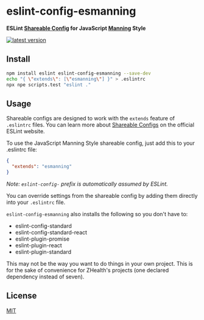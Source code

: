 # eslint-config-esmanning

**ESLint [Shareable Config](http://eslint.org/docs/developer-guide/shareable-configs) for JavaScript [Manning](https://github.com/dlmanning) Style**

[![latest version][npm-img]][npm-url]

[npm-img]: https://img.shields.io/npm/v/eslint-config-esmanning.svg?style=flat-square
[npm-url]: https://www.npmjs.com/package/eslint-config-esmanning

## Install

```bash
npm install eslint eslint-config-esmanning --save-dev
echo "{ \"extends\": [\"esmanning\"] }" > .eslintrc
npx npe scripts.test "eslint ."
```

## Usage

Shareable configs are designed to work with the `extends` feature of `.eslintrc` files.
You can learn more about
[Shareable Configs](http://eslint.org/docs/developer-guide/shareable-configs) on the
official ESLint website.

To use the JavaScript Manning Style shareable config, just add this to your .eslintrc file:

```json
{
  "extends": "esmanning"
}
```

*Note: `eslint-config-` prefix is automatically assumed by ESLint.*

You can override settings from the shareable config by adding them directly into your
`.eslintrc` file.

`eslint-config-esmanning` also installs the following so you don't have to:

- eslint-config-standard
- eslint-config-standard-react
- eslint-plugin-promise
- eslint-plugin-react
- eslint-plugin-standard

This may not be the way you want to do things in your own project. This is for the sake of convenience for ZHealth's projects (one declared dependency instead of seven).

## License

[MIT](LICENSE)

